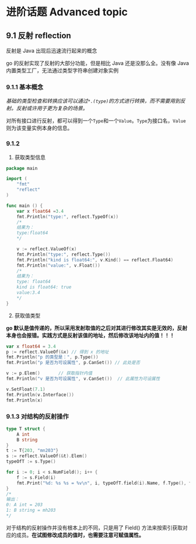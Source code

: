 # 进阶话题 Advanced topic

## 9.1 反射 reflection

反射是 Java 出现后迅速流行起来的概念

go 的反射实现了反射的大部分功能，但是相比 Java 还是没那么全。没有像 Java 内置类型工厂，无法通过类型字符串创建对象实例

### 9.1.1 基本概念

*基础的类型检查和转换应该可以通过`*.(type)`的方式进行转换，而不需要用到反射。反射或许用于更为复杂的场景。*

对所有接口进行反射，都可以得到一个`Type`和一个`Value`。`Type`为接口名，`Value`则为该变量实例本身的信息。

### 9.1.2 

1. 获取类型信息
```go
package main

import (
    "fmt"
    "reflect"
)

func main () {
    var x float64 =3.4
    fmt.Println("type:", reflect.TypeOf(x))
    /*
    结果为：
    type:float64
    */

    v := reflect.ValueOf(x)
    fmt.Println("type:", reflect.Type())
    fmt.Println("kind is float64:", v.Kind() == reflect.Float64)
    fmt.Println("value:", v.Float())
    /*
    结果为：
    type: float64
    kind is float64: true
    value:3.4
    */
}
```

2. 获取值类型

**go 默认是值传递的，所以采用发射取值的之后对其进行修改其实是无效的，反射本身也会报错。实践方式是反射该值的地址，然后修改该地址内的值！！！**

```go
var x float64 = 3.4
p := reflect.ValueOf(&x) // 得到 x 的地址
fmt.Println("p 的类型是：", p.Type())
fmt.Println("p 是否为可设属性", p.CanSet()) // 此处是否

v := p.Elem()       // 获取指针内值
fmt.Println("v 是否为可设属性", v.CanSet())  // 此属性为可设属性

v.SetFloat(7.1)
fmt.Println(v.Interface())
fmt.Println(x)
```

### 9.1.3 对结构的反射操作

```go
type T struct {
    A int
    B string
}
t := T{203, "mn203"}
s := reflect.ValueOf(&t).Elem()
typeOfT := s.Type()

for i := 0; i < s.NumField(); i++ {
    f := s.Field(i)
    fmt.Print("%d: %s %s = %v\n", i, typeOfT.field(i).Name, f.Type(), f.Interface())
}
/*
输出：
0: A int = 203
1: B string = mh203
*/
```

对于结构的反射操作并没有根本上的不同，只是用了 Field() 方法来按索引获取对应的成员。**在试图修改成员的值时，也需要注意可赋值属性。**